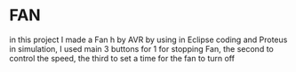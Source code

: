 # FAN
in this project I made a Fan h by AVR by using in Eclipse coding and Proteus in simulation, I used main 3 buttons for 1 for stopping Fan, the second to control the speed, the third to set a time for the fan to turn off
